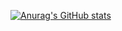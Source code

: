 [![Anurag's GitHub stats](https://github-readme-stats.vercel.app/api?username=EllieThor&show_icons=true&theme=nord)](https://github.com/anuraghazra/github-readme-stats)
